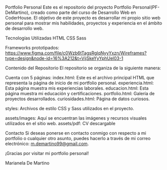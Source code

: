 Portfolio Personal
Este es el repositorio del proyecto Portfolio Personal(PF-DeMartino), creado como parte del curso de Desarrollo Web en CoderHouse. El objetivo de este proyecto es desarrollar mi propio sitio web personal para mostrar mis habilidades, proyectos y experiencia en el ámbito de desarrollo web.

Tecnologías Utilizadas
HTML
CSS
Sass

Frameworks prototipados: https://www.figma.com/file/c0Wzb6tTagsRglqNyyYxzn/Wireframes?type=design&node-id=16%3A212&t=VijSkeYyYphUel03-1


Contenido del Repositorio
El repositorio se organiza de la siguiente manera:

Cuenta con 5 páginas:
index.html: Este es el archivo principal HTML que representa la página de inicio de mi portfolio personal.
experiencia.html: Esta página muestra mis experiencias laborales.
educacion.html: Esta página muestra mi educación y certificaciones.
portfolio.html: Galería de proyectos desarrollados.
curiosidades.html: Página de datos curiosos.

styles: Archivos de estilo CSS y Sass utilizados en el proyecto.

assets/images: Aquí se encuentran las imágenes y recursos visuales utilizados en el sitio web.
assets/pdf: CV descargable



Contacto
Si deseas ponerse en contacto conmigo con respecto a mi portfolio o cualquier otro asunto, puedes hacerlo a través de mi correo electrónico: m.demartino99@gmail.com.

¡Gracias por visitar mi portfolio personal!

Marianela De Martino